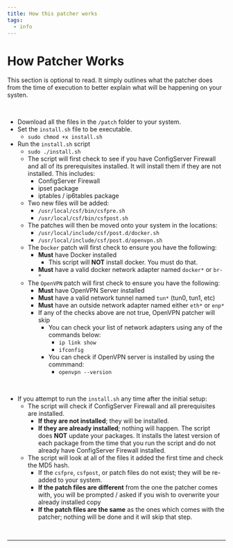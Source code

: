 ```yaml
---
title: How this patcher works
tags:
  - info
---
```


# How Patcher Works

This section is optional to read. It simply outlines what the patcher does from the time of execution to better explain what will be happening on your systen.

<br />

  - Download all the files in the `/patch` folder to your system.
  - Set the `install.sh` file to be executable.
    - `sudo chmod +x install.sh`
  - Run the `install.sh` script
    - `sudo ./install.sh`
    - The script will first check to see if you have ConfigServer Firewall and all of its prerequisites installed. It will install them if they are not installed. This includes:
        - ConfigServer Firewall
        - ipset package
        - iptables / ip6tables package
    - Two new files will be added:
        - `/usr/local/csf/bin/csfpre.sh`
        - `/usr/local/csf/bin/csfpost.sh`
    - The patches will then be moved onto your system in the locations:
        - `/usr/local/include/csf/post.d/docker.sh`
        - `/usr/local/include/csf/post.d/openvpn.sh`
    - The `Docker` patch will first check to ensure you have the following:
        - **Must** have Docker installed
          - This script will **NOT** install docker. You must do that.
        - **Must** have a valid docker network adapter named `docker*` or `br-*`
    - The `OpenVPN` patch will first check to ensure you have the following:
        - **Must** have OpenVPN Server installed
        - **Must** have a valid network tunnel named `tun*` (tun0, tun1, etc)
        - **Must** have an outside network adapter named either `eth*` or `enp*`
        - If any of the checks above are not true, OpenVPN patcher will skip
          - You can check your list of network adapters using any of the commands below:
            - `ip link show`
            - `ifconfig`
          - You can check if OpenVPN server is installed by using the commmand:
            - `openvpn --version`

<br />

  - If you attempt to run the `install.sh` any time after the initial setup:
    - The script will check if ConfigServer Firewall and all prerequisites are installed.
        - **If they are not installed**; they will be installed.
        - **If they are already installed**; nothing will happen. The script does **NOT** update your packages. It installs the latest version of each package from the time that you run the script and do not already have ConfigServer Firewall installed.
    - The script will look at all of the files it added the first time and check the MD5 hash.
        - If the `csfpre`, `csfpost`, or patch files do not exist; they will be re-added to your system.
        - **If the patch files are different** from the one the patcher comes with, you will be prompted / asked if you wish to overwrite your already installed copy
        - **If the patch files are the same** as the ones which comes with the patcher; nothing will be done and it will skip that step.

<br />

---

<br />
